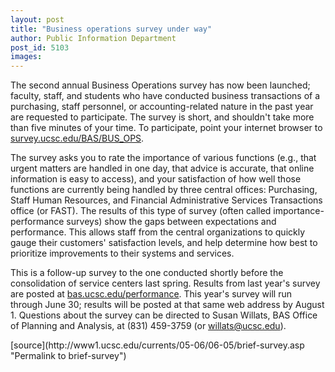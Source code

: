 ```yaml
---
layout: post
title: "Business operations survey under way"
author: Public Information Department
post_id: 5103
images:
---
```


<a name="content" id="content"></a>
<p>
  The second annual Business Operations survey has now been launched; faculty, staff, and students who have conducted business transactions of a purchasing, staff personnel, or accounting-related nature in the past year are requested to participate. The survey is short, and shouldn't take more than five minutes of your time. To participate, point your internet browser to <a href="http://survey.ucsc.edu/BAS/BUS_OPS">survey.ucsc.edu/BAS/BUS_OPS</a>.
</p>
<p>
  The survey asks you to rate the importance of various functions (e.g., that urgent matters are handled in one day, that advice is accurate, that online information is easy to access), and your satisfaction of how well those functions are currently being handled by three central offices: Purchasing, Staff Human Resources, and Financial Administrative Services Transactions office (or FAST). The results of this type of survey (often called importance-performance surveys) show the gaps between expectations and performance. This allows staff from the central organizations to quickly gauge their customers' satisfaction levels, and help determine how best to prioritize improvements to their systems and services.
</p>
<p>
  This is a follow-up survey to the one conducted shortly before the consolidation of service centers last spring. Results from last year's survey are posted at <a href="http://bas.ucsc.edu/performance">bas.ucsc.edu/performance</a>. This year's survey will run through June 30; results will be posted at that same web address by August 1. Questions about the survey can be directed to Susan Willats, BAS Office of Planning and Analysis, at (831) 459-3759 (or <a href="mailto:willats@ucsc.edu">willats@ucsc.edu</a>).
</p>
[source](http://www1.ucsc.edu/currents/05-06/06-05/brief-survey.asp "Permalink to brief-survey")
